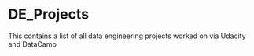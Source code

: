 # DE_Projects
This contains a list of all data engineering projects worked on via Udacity and DataCamp 
